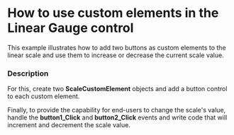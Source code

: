 # How to use custom elements in the Linear Gauge control


<p>This example illustrates how to add two buttons as custom elements to the linear scale and use them to increase or decrease the current scale value. </p>


<h3>Description</h3>

<p>For this, create two <strong>ScaleCustomElement</strong> objects and add a button control to each custom element.</p><p>Finally, to provide the capability for end-users to change the scale&#39;s value, handle the <strong>button1_Click</strong> and<strong> button2_Click</strong> events and write code that will increment and decrement the scale value. </p>

<br/>


